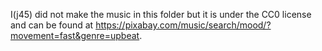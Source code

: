 I(j45) did not make the music in this folder but it is under the CC0 license and can be found at https://pixabay.com/music/search/mood/?movement=fast&genre=upbeat.